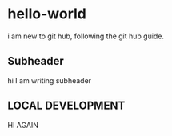 # hello-world

i am new to git hub, following the git hub guide.

## Subheader

hi I am writing subheader

## LOCAL DEVELOPMENT

HI AGAIN
